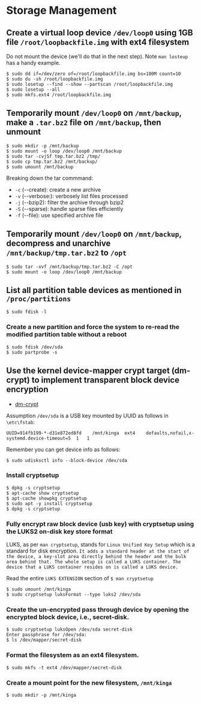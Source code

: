 # Storage Management

## Create a virtual loop device `/dev/loop0` using 1GB file `/root/loopbackfile.img` with ext4 filesystem

Do not mount the device (we'll do that in the next step). Note `man losteup` has a handy example.

```
$ sudo dd if=/dev/zero of=/root/loopbackfile.img bs=100M count=10
$ sudo du -sh /root/loopbackfile.img
$ sudo losetup --find --show --partscan /root/loopbackfile.img
$ sudo losetup --all
$ sudo mkfs.ext4 /root/loopbackfile.img
```

## Temporarily mount `/dev/loop0` on `/mnt/backup`, make a `.tar.bz2` file on `/mnt/backup`, then unmount

```
$ sudo mkdir -p /mnt/backup
$ sudo mount -o loop /dev/loop0 /mnt/backup
$ sudo tar -cvjSf tmp.tar.bz2 /tmp/
$ sudo cp tmp.tar.bz2 /mnt/backup/
$ sudo umount /mnt/backup
```

Breaking down the tar commmand:

- `-c` (--create): create a new archive
- `-v` (--verbose:): verbosely list files processed 
- `-j` (--bzip2): filter the archive through bzip2
- `-S` (--sparse): handle sparse files efficiently 
- `-f` (--file): use specified archive file

## Temporarily mount `/dev/loop0` on `/mnt/backup`, decompress and unarchive `/mnt/backup/tmp.tar.bz2` to `/opt`

```
$ sudo tar -xvf /mnt/backup/tmp.tar.bz2 -C /opt
$ sudo mount -o loop /dev/loop0 /mnt/backup
```

## List all partition table devices as mentioned in `/proc/partitions`

```
$ sudo fdisk -l
```

### Create a new partition and force the system to re-read the modified partition table without a reboot

```
$ sudo fdisk /dev/sda
$ sudo partprobe -s
```

## Use the kernel device-mapper crypt target (dm-crypt) to implement transparent block device encryption

- [dm-crypt](https://gitlab.com/cryptsetup/cryptsetup/-/wikis/DMCrypt)

Assumption `/dev/sda` is a USB key mounted by UUID as follows in `\etc\fstab`:

```
UUID=914fb199-*-d31e872ed8fd	/mnt/kinga	ext4	defaults,nofail,x-systemd.device-timeout=5	1	1
```

Remember you can get device info as follows:

```
$ sudo udisksctl info --block-device /dev/sda
```

### Install cryptsetup

```
$ dpkg -s cryptsetup
$ apt-cache show cryptsetup
$ apt-cache showpkg cryptsetup
$ sudo apt -y install cryptsetup
$ dpkg -s cryptsetup
```

### Fully encrypt raw block device (usb key) with cryptsetup using the LUKS2 on-disk key store format

LUKS, as per `man cryptsetup`, stands for `Linux Unified Key Setup` which is a standard for disk encryption. `It
adds a standard header at the start of the device, a key-slot area directly behind the header and the bulk area
behind that. The whole setup is called a LUKS container. The device that a LUKS container resides on is called
a LUKS device.`

Read the entire `LUKS EXTENSION` section of `$ man cryptsetup`

```
$ sudo umount /mnt/kinga
$ sudo cryptsetup luksFormat --type luks2 /dev/sda
```

### Create the un-encrypted pass through device by opening the encrypted block device, i.e., secret-disk.

```
$ sudo cryptsetup luksOpen /dev/sda secret-disk
Enter passphrase for /dev/sda:
$ ls /dev/mapper/secret-disk
```

### Format the filesystem as an ext4 filesystem.

```
$ sudo mkfs -t ext4 /dev/mapper/secret-disk
```

### Create a mount point for the new filesystem, `/mnt/kinga`

```
$ sudo mkdir -p /mnt/kinga
```